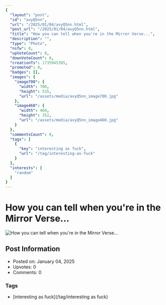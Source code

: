 ```yaml
---
{
  "layout": "post",
  "id": "avyQ5nn",
  "url": "/2025/01/04/avyQ5nn.html",
  "post_url": "/2025/01/04/avyQ5nn.html",
  "title": "How you can tell when you're in the Mirror Verse...",
  "description": "",
  "type": "Photo",
  "nsfw": 0,
  "upVoteCount": 0,
  "downVoteCount": 0,
  "creationTs": 1735945395,
  "promoted": 0,
  "badges": [],
  "images": {
    "image700": {
      "width": 700,
      "height": 535,
      "url": "/assets/media/avyQ5nn_image700.jpg"
    },
    "image460": {
      "width": 460,
      "height": 352,
      "url": "/assets/media/avyQ5nn_image460.jpg"
    }
  },
  "commentsCount": 0,
  "tags": [
    {
      "key": "interesting as fuck",
      "url": "/tag/interesting-as-fuck"
    }
  ],
  "interests": [
    "random"
  ]
}
---
```


# How you can tell when you're in the Mirror Verse...

![How you can tell when you're in the Mirror Verse...](/assets/media/avyQ5nn_image700.jpg)

## Post Information

- Posted on: January 04, 2025
- Upvotes: 0
- Comments: 0

### Tags

- [interesting as fuck](/tag/interesting as fuck)
